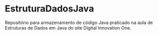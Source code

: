 # EstruturaDadosJava
Repositório para armazenamento de código Java praticado na aula de Estruturas de Dados em Java do site Digital Innovation One.
